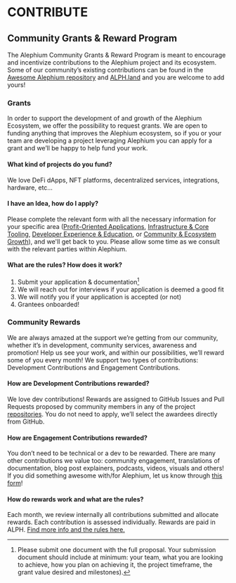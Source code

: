 # CONTRIBUTE
## Community Grants & Reward Program

The Alephium Community Grants & Reward Program is meant to encourage and incentivize contributions to the Alephium project and its ecosystem. Some of our community’s existing contributions can be found in the [Awesome Alephium repository](https://github.com/alephium/awesome-alephium) and [ALPH.land](https://www.alph.land/) and you are welcome to add yours!


### Grants

In order to support the development of and growth of the Alephium Ecosystem, we offer the possibility to request grants. We are open to funding anything that improves the Alephium ecosystem, so if you or your team are developing a project leveraging Alephium you can apply for a grant and we’ll be happy to help fund your work. 

#### What kind of projects do you fund?
We love DeFi dApps, NFT platforms, decentralized services, integrations, hardware, etc…

#### I have an Idea, how do I apply?
Please complete the relevant form with all the necessary information for your specific area ([Profit-Oriented Applications](https://tally.so/r/mZWdzy), [Infrastructure & Core Tooling](https://tally.so/r/3lg5vV), [Developer Experience & Education](https://tally.so/r/nP4grx), or [Community & Ecosystem Growth](https://tally.so/r/mDbYWE)), and we'll get back to you. Please allow some time as we consult with the relevant parties within Alephium. 

#### What are the rules? How does it work?
1. Submit your application & documentation[^1]
2. We will reach out for interviews if your application is deemed a good fit
3. We will notify you if your application is accepted (or not)
4. Grantees onboarded!

[^1]: Please submit one document with the full proposal. Your submission document  should include at minimum: your team, what you are looking to achieve, how you plan on achieving it, the project timeframe, the grant value desired and milestones). 

### Community Rewards

We are always amazed at the support we’re getting from our community, whether it’s in development, community services, awareness and promotion! Help us see your work, and within our possibilities, we’ll reward some of you every month! We support two types of contributions: Development Contributions and Engagement Contributions.

#### How are Development Contributions rewarded?
We love dev contributions! Rewards are assigned to GitHub Issues and Pull Requests proposed by community members in any of the project [repositories](https://github.com/orgs/alephium/repositories). You do not need to apply, we’ll select the awardees directly from GitHub.

#### How are Engagement Contributions rewarded?
You don’t need to be technical or a dev to be rewarded. There are many other contributions we value too: community engagement, translations of documentation, blog post explainers, podcasts, videos, visuals and others! If you did something awesome with/for Alephium, let us know through [this form](https://forms.gle/dVCFvn6PuP56oU3K8)!

#### How do rewards work and what are the rules?
Each month, we review internally all contributions submitted and allocate rewards. Each contribution is assessed individually. Rewards are paid in ALPH. [Find more info and the rules here.](https://github.com/alephium/community/blob/master/RewardProgramRules.md)
